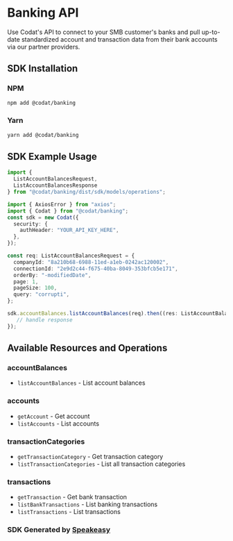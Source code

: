 # Banking API

Use Codat's API to connect to your SMB customer's banks and pull up-to-date standardized account and transaction data from their bank accounts via our partner providers.


<!-- Start SDK Installation -->
## SDK Installation

### NPM

```bash
npm add @codat/banking
```

### Yarn

```bash
yarn add @codat/banking
```
<!-- End SDK Installation -->

## SDK Example Usage
<!-- Start SDK Example Usage -->
```typescript
import {
  ListAccountBalancesRequest,
  ListAccountBalancesResponse
} from "@codat/banking/dist/sdk/models/operations";

import { AxiosError } from "axios";
import { Codat } from "@codat/banking";
const sdk = new Codat({
  security: {
    authHeader: "YOUR_API_KEY_HERE",
  },
});

const req: ListAccountBalancesRequest = {
  companyId: "8a210b68-6988-11ed-a1eb-0242ac120002",
  connectionId: "2e9d2c44-f675-40ba-8049-353bfcb5e171",
  orderBy: "-modifiedDate",
  page: 1,
  pageSize: 100,
  query: "corrupti",
};

sdk.accountBalances.listAccountBalances(req).then((res: ListAccountBalancesResponse | AxiosError) => {
   // handle response
});
```
<!-- End SDK Example Usage -->

<!-- Start SDK Available Operations -->
## Available Resources and Operations


### accountBalances

* `listAccountBalances` - List account balances

### accounts

* `getAccount` - Get account
* `listAccounts` - List accounts

### transactionCategories

* `getTransactionCategory` - Get transaction category
* `listTransactionCategories` - List all transaction categories

### transactions

* `getTransaction` - Get bank transaction
* `listBankTransactions` - List banking transactions
* `listTransactions` - List transactions
<!-- End SDK Available Operations -->

### SDK Generated by [Speakeasy](https://docs.speakeasyapi.dev/docs/using-speakeasy/client-sdks)
